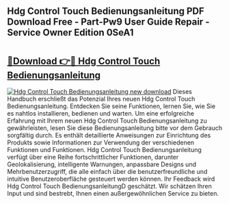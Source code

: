 ## Hdg Control Touch Bedienungsanleitung PDF Download Free - Part-Pw9 User Guide Repair - Service Owner Edition 0SeA1

# <h2><a href="http://df34ytz.blite.top/?on=Hdg+Control+Touch+Bedienungsanleitung">🔗Download 👉🔴 Hdg Control Touch Bedienungsanleitung</a></h2>

[![Hdg Control Touch Bedienungsanleitung new download](https://i.imgur.com/lujVjoI.png)](http://df34ytz.blite.top/?on=Hdg+Control+Touch+Bedienungsanleitung)
Dieses Handbuch erschließt das Potenzial Ihres neuen Hdg Control Touch Bedienungsanleitung. Entdecken Sie seine Funktionen, lernen Sie, wie Sie es nahtlos installieren, bedienen und warten. Um eine erfolgreiche Erfahrung mit Ihrem neuen Hdg Control Touch Bedienungsanleitung zu gewährleisten, lesen Sie diese Bedienungsanleitung bitte vor dem Gebrauch sorgfältig durch. Es enthält detaillierte Anweisungen zur Einrichtung des Produkts sowie Informationen zur Verwendung der verschiedenen Funktionen und Funktionen. Hdg Control Touch Bedienungsanleitung verfügt über eine Reihe fortschrittlicher Funktionen, darunter Geolokalisierung, intelligente Warnungen, anpassbare Designs und Mehrbenutzerzugriff, die alle einfach über die benutzerfreundliche und intuitive Benutzeroberfläche gesteuert werden können. Ihr Feedback wird Hdg Control Touch BedienungsanleitungD geschätzt. Wir schätzen Ihren Input und sind bestrebt, Ihnen einen außergewöhnlichen Service zu bieten.
